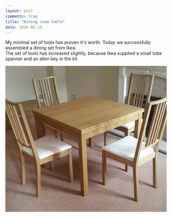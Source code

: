 ```yaml
---
layout: post
comments: true
title: "Dining room table"
date: 2016-05-19
---
```


My minimal set of tools has proven it's worth.  Today we successfully assembled a dining set from Ikea.  
The set of tools has increased slightly, because Ikea supplied a small tube spanner and an allen key in the kit.

![Dining set](/assets/IMG-20160520-WA0000.jpg)
